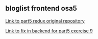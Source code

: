 ## bloglist frontend osa5

[Link to part5 redux original repository](https://github.com/stadibo/fullstack_osa5_redux)

[Link to fix in backend for part5 exercise 9](https://github.com/stadibo/fullstack_osa4/tree/82308fa5fd120885c6335c500018a2644adea810)
